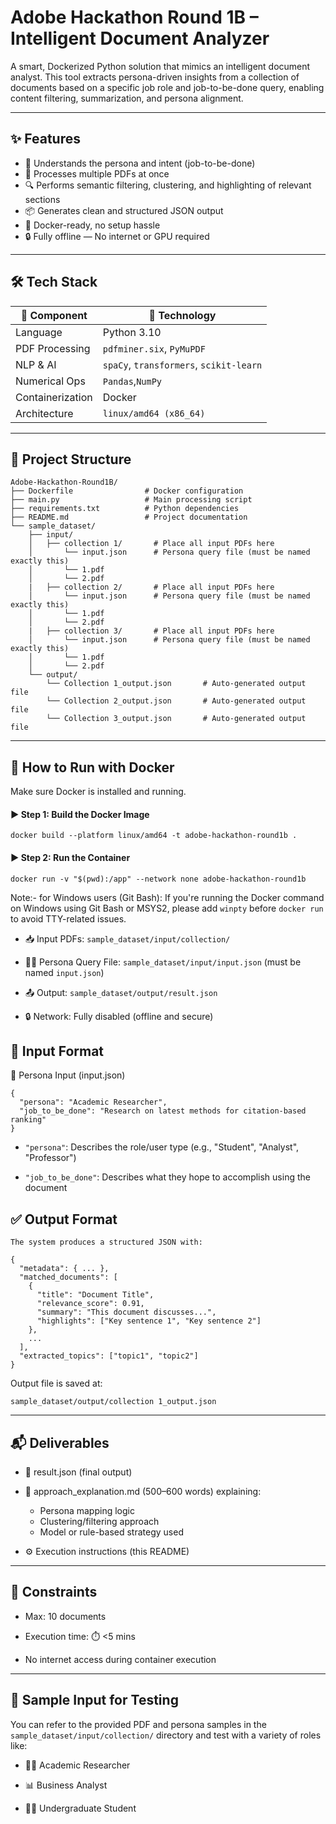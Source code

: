 # Adobe Hackathon Round 1B – Intelligent Document Analyzer

A smart, Dockerized Python solution that mimics an intelligent document analyst. This tool extracts persona-driven insights from a collection of documents based on a specific job role and job-to-be-done query, enabling content filtering, summarization, and persona alignment.

---

## ✨ Features

- 🧠 Understands the persona and intent (job-to-be-done)
- 📄 Processes multiple PDFs at once
- 🔍 Performs semantic filtering, clustering, and highlighting of relevant sections
- 📦 Generates clean and structured JSON output
- 🐳 Docker-ready, no setup hassle
- 🔒 Fully offline — No internet or GPU required

---

## 🛠️ Tech Stack

| 🔧 Component     | 🚀 Technology         |
|------------------|------------------------|
| Language         | Python 3.10            |
| PDF Processing     | `pdfminer.six`, `PyMuPDF`         |
| NLP & AI       | `spaCy`, `transformers`, `scikit-learn`|
| Numerical Ops    | `Pandas`,`NumPy`                |
| Containerization | Docker                 |
| Architecture     | `linux/amd64 (x86_64)` |

---

## 📁 Project Structure

```
Adobe-Hackathon-Round1B/
├── Dockerfile                # Docker configuration
├── main.py                   # Main processing script
├── requirements.txt          # Python dependencies
├── README.md                 # Project documentation
└── sample_dataset/
    ├── input/
    │   ├── collection 1/       # Place all input PDFs here
    │       └── input.json      # Persona query file (must be named exactly this)
    │       └── 1.pdf
    │       └── 2.pdf
    |   ├── collection 2/       # Place all input PDFs here
    │       └── input.json      # Persona query file (must be named exactly this)
    │       └── 1.pdf
    │       └── 2.pdf
    |   ├── collection 3/       # Place all input PDFs here
    │       └── input.json      # Persona query file (must be named exactly this)
    │       └── 1.pdf
    │       └── 2.pdf
    └── output/
        └── Collection 1_output.json       # Auto-generated output file
        └── Collection 2_output.json       # Auto-generated output file
        └── Collection 3_output.json       # Auto-generated output file
```

---

## 🚀 How to Run with Docker

Make sure Docker is installed and running.

#### ▶️ Step 1: Build the Docker Image

```
docker build --platform linux/amd64 -t adobe-hackathon-round1b .
```


#### ▶️ Step 2: Run the Container

```
docker run -v "$(pwd):/app" --network none adobe-hackathon-round1b
```

Note:- for Windows users (Git Bash):
If you're running the Docker command on Windows using Git Bash or MSYS2, please add `winpty` before `docker run` to avoid TTY-related issues.

- 📥 Input PDFs: `sample_dataset/input/collection/`

- 🧑‍💼 Persona Query File: `sample_dataset/input/input.json` (must be named `input.json`)

- 📤 Output: `sample_dataset/output/result.json`

- 🔒 Network: Fully disabled (offline and secure)

## 📄 Input Format

🎯 Persona Input (input.json)

```
{
  "persona": "Academic Researcher",
  "job_to_be_done": "Research on latest methods for citation-based ranking"
}
```

- `"persona"`: Describes the role/user type (e.g., "Student", "Analyst", "Professor")

- `"job_to_be_done"`: Describes what they hope to accomplish using the document

## ✅ Output Format

```
The system produces a structured JSON with:

{
  "metadata": { ... },
  "matched_documents": [
    {
      "title": "Document Title",
      "relevance_score": 0.91,
      "summary": "This document discusses...",
      "highlights": ["Key sentence 1", "Key sentence 2"]
    },
    ...
  ],
  "extracted_topics": ["topic1", "topic2"]
}
```

Output file is saved at:

```
sample_dataset/output/collection 1_output.json
```

---

## 📬 Deliverables

- 🧾 result.json (final output)

- 📝 approach_explanation.md (500–600 words) explaining:

    - Persona mapping logic
    - Clustering/filtering approach
    - Model or rule-based strategy used

- ⚙️ Execution instructions (this README)

---

## 🚫 Constraints

- Max: 10 documents

- Execution time: ⏱️ <5 mins

- No internet access during container execution

---

## 🧪 Sample Input for Testing

You can refer to the provided PDF and persona samples in the `sample_dataset/input/collection/` directory and test with a variety of roles like:

- 👩‍🏫 Academic Researcher

- 📊 Business Analyst

- 👨‍🎓 Undergraduate Student
